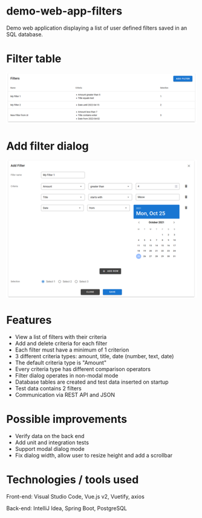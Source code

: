 # demo-web-app-filters
Demo web application displaying a list of user defined filters saved in an SQL database.

# Filter table
![Filter table](/images/filter_table.png "Filter table")

# Add filter dialog
![Add filter dialog](/images/add_filter_dialog.png "Add filter dialog")

# Features
* View a list of filters with their criteria
* Add and delete criteria for each filter
* Each filter must have a minimum of 1 criterion
* 3 different criteria types: amount, title, date (number, text, date)
* The default criteria type is "Amount"
* Every criteria type has different comparison operators
* Filter dialog operates in non-modal mode
* Database tables are created and test data inserted on startup
* Test data contains 2 filters
* Communication via REST API and JSON

# Possible improvements
* Verify data on the back end
* Add unit and integration tests
* Support modal dialog mode
* Fix dialog width, allow user to resize height and add a scrollbar

# Technologies / tools used
Front-end: Visual Studio Code, Vue.js v2, Vuetify, axios

Back-end: IntelliJ Idea, Spring Boot, PostgreSQL
